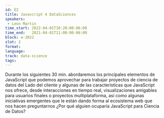 ```yaml
---
id: E2
title: Javascript 4 DataSciences
speakers:
 - Leon Martin
time_start: 2022-04-01T10:20:00-06:00
time_end:   2021-04-01T11:00:00-06:00
block: e-2022
slot: 2
format: 
language: 
track: data-science
tags:
---
```


Durante los siguientes 30 min. abordaremos los principales elementos de JavaScript que podemos aprovechar para trabajar proyectos de ciencia de datos del Lado del cliente y algunas de las características que JavaScript nos ofrece, desde interacciones en tiempo real, visualizaciones amigables para usuarios finales o proyectos multiplataforma, así como algunas iniciativas emergentes que le están dando forma al ecosistema web que nos hacen preguntarnos ¿Por qué alguien ocuparía JavaScript para Ciencia de Datos?

